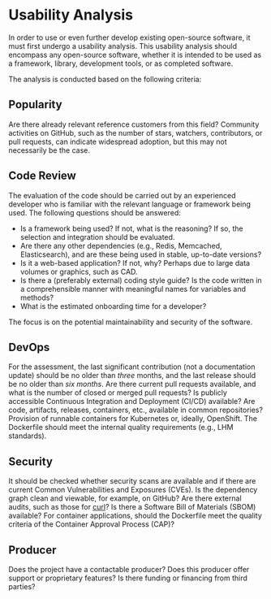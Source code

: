 # Usability Analysis

In order to use or even further develop existing open-source software, it must first undergo a usability analysis. This usability analysis should encompass any open-source software, whether it is intended to be used as a framework, library, development tools, or as completed software.

The analysis is conducted based on the following criteria:

## Popularity

Are there already relevant reference customers from this field? Community activities on GitHub, such as the number of stars, watchers, contributors, or pull requests, can indicate widespread adoption, but this may not necessarily be the case.

## Code Review

The evaluation of the code should be carried out by an experienced developer who is familiar with the relevant language or framework being used. 
The following questions should be answered:

* Is a framework being used? If not, what is the reasoning? If so, the selection and integration should be evaluated.
* Are there any other dependencies (e.g., Redis, Memcached, Elasticsearch), and are these being used in stable, up-to-date versions?
* Is it a web-based application? If not, why? Perhaps due to large data volumes or graphics, such as CAD.
* Is there a (preferably external) coding style guide? Is the code written in a comprehensible manner with meaningful names for variables and methods? 
* What is the estimated onboarding time for a developer?

The focus is on the potential maintainability and security of the software.

## DevOps

For the assessment, the last significant contribution (not a documentation update) should be no older than _three_ months, and the last release should be no older than _six months_.
Are there current pull requests available, and what is the number of closed or merged pull requests? Is publicly accessible Continuous Integration and Deployment (CI/CD) available?
Are code, artifacts, releases, containers, etc., available in common repositories?
Provision of runnable containers for Kubernetes or, ideally, OpenShift. The Dockerfile should meet the internal quality requirements (e.g., LHM standards).

## Security

It should be checked whether security scans are available and if there are current Common Vulnerabilities and Exposures (CVEs). Is the dependency graph clean and viewable, for example, on GitHub?
Are there external audits, such as those for [curl](https://daniel.haxx.se/blog/2016/11/23/curl-security-audit/)? Is there a Software Bill of Materials (SBOM) available?
For container applications, should the Dockerfile meet the quality criteria of the Container Approval Process (CAP)?

## Producer

Does the project have a contactable producer? Does this producer offer support or proprietary features? Is there funding or financing from third parties?
